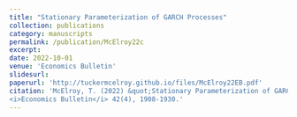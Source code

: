 ```yaml
---
title: "Stationary Parameterization of GARCH Processes"
collection: publications
category: manuscripts
permalink: /publication/McElroy22c
excerpt: 
date: 2022-10-01
venue: 'Economics Bulletin'
slidesurl: 
paperurl: 'http://tuckermcelroy.github.io/files/McElroy22EB.pdf'
citation: 'McElroy, T. (2022) &quot;Stationary Parameterization of GARCH Processes.&quot; 
<i>Economics Bulletin</i> 42(4), 1908-1930.'
---
```

